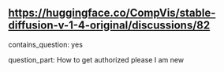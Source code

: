 ## https://huggingface.co/CompVis/stable-diffusion-v-1-4-original/discussions/82

contains_question: yes

question_part: How to get authorized please I am new